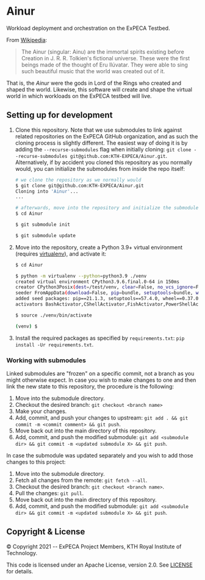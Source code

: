# Ainur

Workload deployment and orchestration on the ExPECA Testbed.

From [Wikipedia](https://en.wikipedia.org/wiki/Ainur_(Middle-earth)):

> The Ainur (singular: Ainu) are the immortal spirits existing before Creation in J. R. R. Tolkien's fictional universe.
> These were the first beings made of the thought of Eru Ilúvatar.
> They were able to sing such beautiful music that the world was created out of it.

That is, the *Ainur* were the gods in Lord of the Rings who created and shaped the world.
Likewise, this software will create and shape the virtual world in which workloads on the ExPECA testbed will live.

## Setting up for development

1. Clone this repository.
   Note that we use submodules to link against related repositories on the ExPECA GitHub organization, and as such the cloning process is slightly different.
   The easiest way of doing it is by adding the `--recurse-submodules` flag when initially cloning: `git clone --recurse-submodules git@github.com:KTH-EXPECA/Ainur.git`.
   Alternatively, if by accident you cloned this repository as you normally would, you can initialize the submodules from inside the repo itself:

   ```bash
   # we clone the repository as we normally would
   $ git clone git@github.com:KTH-EXPECA/Ainur.git
   Cloning into 'Ainur'...
   ...

   # afterwards, move into the repository and initialize the submodules
   $ cd Ainur

   $ git submodule init

   $ git submodule update

   ```

2. Move into the repository, create a Python 3.9+ virtual environment (requires [virtualenv](https://pypi.org/project/virtualenv/)), and activate it:

    ``` bash
    $ cd Ainur

    $ python -m virtualenv --python=python3.9 ./venv
    created virtual environment CPython3.9.6.final.0-64 in 150ms
    creator CPython3Posix(dest=/test/venv, clear=False, no_vcs_ignore=False, global=False)
    seeder FromAppData(download=False, pip=bundle, setuptools=bundle, wheel=bundle, via=copy, app_data_dir=/home/test/.local/share/virtualenv)
    added seed packages: pip==21.1.3, setuptools==57.4.0, wheel==0.37.0
    activators BashActivator,CShellActivator,FishActivator,PowerShellActivator,PythonActivator

    $ source ./venv/bin/activate

    (venv) $ 
    ```

3. Install the required packages as specified by `requirements.txt`: `pip install -Ur requirements.txt`.

### Working with submodules

Linked submodules are "frozen" on a specific commit, not a branch as you might otherwise expect.
In case you wish to make changes to one and then link the new state to this repository, the procedure is the following:

1. Move into the submodule directory.
2. Checkout the desired branch: `git checkout <branch name>`
3. Make your changes.
4. Add, commit, and push your changes to upstream: `git add . && git commit -m <commit comment> && git push`.
5. Move back out into the main directory of this repository.
6. Add, commit, and push the modified submodule: `git add <submodule dir> && git commit -m <updated submodule X> && git push`.

In case the submodule was updated separately and you wish to add those changes to this project:

1. Move into the submodule directory.
2. Fetch all changes from the remote: `git fetch --all`.
3. Checkout the desired branch: `git checkout <branch name>`.
4. Pull the changes: `git pull`.
5. Move back out into the main directory of this repository.
6. Add, commit, and push the modified submodule: `git add <submodule dir> && git commit -m <updated submodule X> && git push`.

## Copyright & License

© Copyright 2021 -- ExPECA Project Members, KTH Royal Institute of Technology.

This code is licensed under an Apache License, version 2.0. See [LICENSE](LICENSE) for details.
